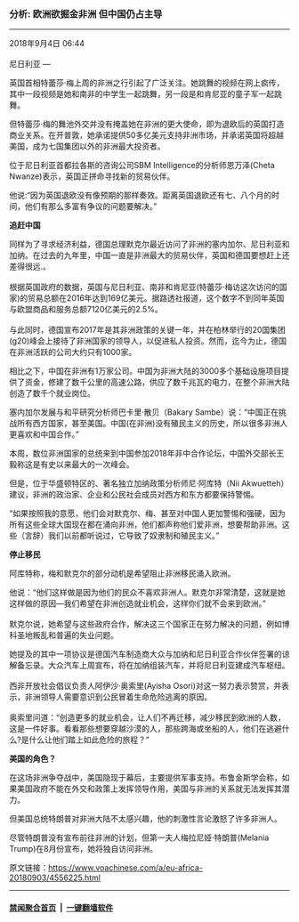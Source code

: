 ### 分析: 欧洲欲掘金非洲 但中国仍占主导
------------------------

<div class="published">
 <span class="date" title="中国时间">
  <time datetime="2018-09-04T06:44:54+08:00">
   2018年9月4日 06:44
  </time>
 </span>
</div>
<br/>
<div class="wsw">
 <span class="dateline">
  尼日利亚 —
 </span>
 <p>
  英国首相特蕾莎·梅上周的非洲之行引起了广泛关注。她跳舞的视频在网上疯传，其中一段视频是她和南非的中学生一起跳舞，另一段是和肯尼亚的童子军一起跳舞。
 </p>
 <p>
  但特蕾莎·梅的舞池外交并没有掩盖她在非洲的更大使命，即为退欧后的英国打造商业关系。在开普敦，她承诺提供50多亿美元支持非洲市场，并承诺英国将超越美国，成为七国集团以外的非洲最大投资者。
 </p>
 <p>
  位于尼日利亚首都拉各斯的咨询公司SBM Intelligence的分析师恩万泽(Cheta Nwanze)表示，英国正拼命寻找新的贸易伙伴。
 </p>
 <p>
  他说:“因为英国退欧没有像预期的那样奏效。距离英国退欧还有七、八个月的时间，他们有那么多富有争议的问题要解决。”
 </p>
 <p>
  <strong>
   追赶中国
  </strong>
 </p>
 <p>
  同样为了寻求经济利益，德国总理默克尔最近访问了非洲的塞内加尔、尼日利亚和加纳。在过去的九年里，中国一直是非洲最大的贸易伙伴，英国和德国要想赶上还差得很远.。
  <br/>
  <br/>
  根据英国政府的数据，英国与尼日利亚、南非和肯尼亚(特蕾莎·梅访这次访问的国家)的贸易总额在2016年达到169亿美元。据路透社报道，这个数字不到同年英国与欧盟商品和服务总额7120亿美元的2.5%。
  <br/>
  <br/>
  与此同时，德国宣布2017年是其非洲政策的关键一年，并在柏林举行的20国集团(g20)峰会上接待了非洲国家的领导人，以促进私人投资。然而，迄今为止，德国在非洲活跃的公司大约只有1000家。
 </p>
 <p>
  相比之下，中国在非洲有1万家公司。中国为非洲大陆的3000多个基础设施项目提供了资金，修建了数千公里的高速公路，供应了数千兆瓦的电力，在整个非洲大陆创造了数千个就业岗位。
 </p>
 <p>
  塞内加尔发展与和平研究分析师巴卡里·散贝（Bakary Sambe）说：“中国正在挑战所有西方国家，甚至美国。中国(在非洲)没有殖民主义的历史，所以很多非洲人更喜欢和中国合作。”
 </p>
 <p>
  本周，数位非洲国家的总统来到中国参加2018年非中合作论坛，中国外交部长王毅称这是有史以来最大的一次峰会。
 </p>
 <p>
  但是，位于华盛顿特区的、著名独立加纳政策分析师尼·阿库特（Nii Akwuetteh）建议，非洲的政治家、企业和公民社会成员对西方和东方都要保持警惕。
 </p>
 <p>
  “如果按照我的意愿，他们会对默克尔、梅、甚至对中国人更加警惕和强硬，因为所有这些全球大国现在都在涌向非洲，他们都声称他们爱非洲，想要帮助非洲。这些（言辞）我们以前都听说过，它导致了奴隶制和殖民主义。”
 </p>
 <p>
  <strong>
   停止移民
  </strong>
 </p>
 <p>
  阿库特称，梅和默克尔的部分动机是希望阻止非洲移民涌入欧洲。
 </p>
 <p>
  他说：“他们这样做是因为他们的民众不喜欢非洲人。默克尔非常清楚，这就是她这样做的原因—我们希望在非洲创造就业机会，这样你们就不会来到欧洲。”
  <br/>
  <br/>
  默克尔说，她希望与这些政府合作，解决这三个国家正在努力解决的问题，例如博科圣地叛乱和普遍的失业问题。
 </p>
 <p>
  她提及的其中一项协议是德国汽车制造商大众与加纳和尼日利亚合作伙伴签署的谅解备忘录。大众汽车上周宣布，将在加纳组装汽车，并将尼日利亚建成汽车枢纽。
  <br/>
  <br/>
  西非开放社会倡议负责人阿伊沙·奥索里(Ayisha Osori)对这一努力表示赞赏，并表示，非洲领导人需要意识到公民冒着生命危险逃离的原因。
  <br/>
  <br/>
  奥索里问道：“创造更多的就业机会，让人们不再迁移，减少移民到欧洲的人数，这是一件好事。看看那些想要穿越沙漠的人，那些跨海或坐船的人，他们在逃避什么?是什么让他们踏上如此危险的旅程？”
 </p>
 <p>
  <strong>
   美国的角色？
  </strong>
 </p>
 <p>
  在这场非洲争夺战中，美国隐现于幕后，主要提供军事支持。布鲁金斯学会称，如果美国政府不能在外交和政策上发挥领导作用，美国与非洲的关系就无法发挥其潜力。
 </p>
 <p>
  但美国总统特朗普对非洲大陆不太感兴趣，他的刺激性言论激怒了许多非洲人。
 </p>
 <p>
  尽管特朗普没有宣布前往非洲的计划，但第一夫人梅拉尼娅·特朗普(Melania Trump)在8月份宣布，她将独自访问非洲。
 </p>
</div>

原文链接：https://www.voachinese.com/a/eu-africa-20180903/4556225.html


------------------------
#### [禁闻聚合首页](https://github.com/gfw-breaker/banned-news/blob/master/README.md) &nbsp;|&nbsp;  [一键翻墙软件](https://github.com/gfw-breaker/nogfw/blob/master/README.md)